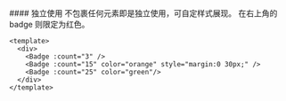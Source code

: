 <cn>
#### 独立使用
不包裹任何元素即是独立使用，可自定样式展现。
在右上角的 badge 则限定为红色。
</cn>

```vue
<template>
  <div>
    <Badge :count="3" />
    <Badge :count="15" color="orange" style="margin:0 30px;" />
    <Badge :count="25" color="green"/>
  </div>
</template>
```